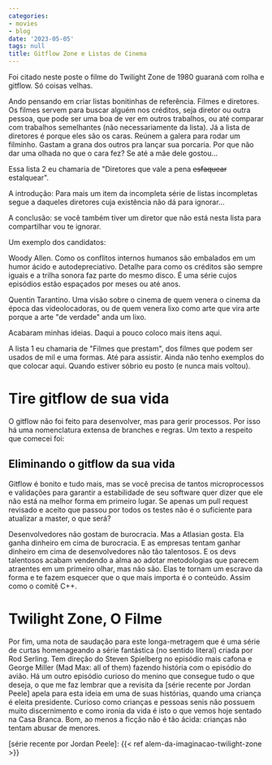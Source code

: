 ```yaml
---
categories:
- movies
- blog
date: '2023-05-05'
tags: null
title: Gitflow Zone e Listas de Cinema
---
```


Foi citado neste poste o filme do Twilight Zone de 1980 guaraná com rolha e gitflow. Só coisas velhas.

Ando pensando em criar listas bonitinhas de referência. Filmes e diretores. Os filmes servem para buscar alguém nos créditos, seja diretor ou outra pessoa, que pode ser uma boa de ver em outros trabalhos, ou até comparar com trabalhos semelhantes (não necessariamente da lista). Já a lista de diretores é porque eles são os caras. Reúnem a galera para rodar um filminho. Gastam a grana dos outros pra lançar sua porcaria. Por que não dar uma olhada no que o cara fez? Se até a mãe dele gostou...

Essa lista 2 eu chamaria de "Diretores que vale a pena ~~esfaquear~~ estalquear".

A introdução: Para mais um item da incompleta série de listas incompletas segue a daqueles diretores cuja existência não dá para ignorar...

A conclusão: se você também tiver um diretor que não está nesta lista para compartilhar vou te ignorar.

Um exemplo dos candidatos:

Woody Allen. Como os conflitos internos humanos são embalados em um humor ácido e autodepreciativo. Detalhe para como os créditos são sempre iguais e a trilha sonora faz parte do mesmo disco. É uma série cujos episódios estão espaçados por meses ou até anos.

Quentin Tarantino. Uma visão sobre o cinema de quem venera o cinema da época das videolocadoras, ou de quem venera lixo como arte que vira arte porque a arte "de verdade" anda um lixo.

Acabaram minhas ideias. Daqui a pouco coloco mais itens aqui.

A lista 1 eu chamaria de "Filmes que prestam", dos filmes que podem ser usados de mil e uma formas. Até para assistir. Ainda não tenho exemplos do que colocar aqui. Quando estiver sóbrio eu posto (e nunca mais voltou).

# Tire gitflow de sua vida

O gitflow não foi feito para desenvolver, mas para gerir processos. Por isso há uma nomenclatura extensa de branches e regras. Um texto a respeito que comecei foi:

## Eliminando o gitflow da sua vida

Gitflow é bonito e tudo mais, mas se você precisa de tantos microprocessos e validações para garantir a estabilidade de seu software quer dizer que ele não está na melhor forma em primeiro lugar. Se apenas um pull request revisado e aceito que passou por todos os testes não é o suficiente para atualizar a master, o que será?

Desenvolvedores não gostam de burocracia. Mas a Atlasian gosta. Ela ganha dinheiro em cima de burocracia. E as empresas tentam ganhar dinheiro em cima de desenvolvedores não tão talentosos. E os devs talentosos acabam vendendo a alma ao adotar metodologias que parecem atraentes em um primeiro olhar, mas não são. Elas te tornam um escravo da forma e te fazem esquecer que o que mais importa é o conteúdo. Assim como o comitê C++.

# Twilight Zone, O Filme

Por fim, uma nota de saudação para este longa-metragem que é uma série de curtas homenageando a série fantástica (no sentido literal) criada por Rod Serling. Tem direção do Steven Spielberg no episódio mais cafona e George Miller (Mad Max: all of them) fazendo história com o episódio do avião. Há um outro episódio curioso do menino que consegue tudo o que deseja, o que me faz lembrar que a revisita da [série recente por Jordan Peele] apela para esta ideia em uma de suas histórias, quando uma criança é eleita presidente. Curioso como crianças e pessoas senis não possuem muito discernimento e como ironia da vida é isto o que vemos hoje sentado na Casa Branca. Bom, ao menos a ficção não é tão ácida: crianças não tentam abusar de menores.

[série recente por Jordan Peele]: {{< ref alem-da-imaginacao-twilight-zone >}}